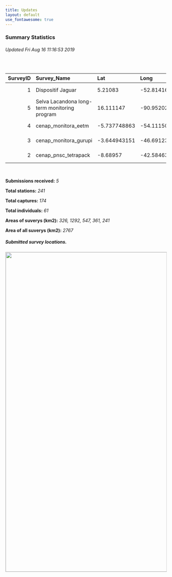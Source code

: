```yaml
---
title: Updates
layout: default
use_fontawesome: true
---
```


<h3>Summary Statistics</h3>
<h6 class="italic"> Updated Fri Aug 16 11:16:53 2019 </h6>
<br>
<table>
 <thead>
  <tr>
   <th style="text-align:right;"> SurveyID </th>
   <th style="text-align:left;"> Survey_Name </th>
   <th style="text-align:left;"> Lat </th>
   <th style="text-align:left;"> Long </th>
   <th style="text-align:left;"> Start_Date </th>
   <th style="text-align:left;"> End_Date </th>
   <th style="text-align:left;"> Country </th>
   <th style="text-align:right;"> Stations </th>
   <th style="text-align:right;"> Captures </th>
   <th style="text-align:right;"> Individuals </th>
  </tr>
 </thead>
<tbody>
  <tr>
   <td style="text-align:right;"> 1 </td>
   <td style="text-align:left;"> Dispositif Jaguar </td>
   <td style="text-align:left;"> 5.21083 </td>
   <td style="text-align:left;"> -52.81416 </td>
   <td style="text-align:left;"> 2013-10-09 </td>
   <td style="text-align:left;"> 2014-03-18 </td>
   <td style="text-align:left;"> French Guiana </td>
   <td style="text-align:right;"> 30 </td>
   <td style="text-align:right;"> 75 </td>
   <td style="text-align:right;"> 19 </td>
  </tr>
  <tr>
   <td style="text-align:right;"> 5 </td>
   <td style="text-align:left;"> Selva Lacandona long-term monitoring program </td>
   <td style="text-align:left;"> 16.111147 </td>
   <td style="text-align:left;"> -90.952026 </td>
   <td style="text-align:left;"> 2017-01-01 </td>
   <td style="text-align:left;"> 2017-04-04 </td>
   <td style="text-align:left;"> Mexico </td>
   <td style="text-align:right;"> 33 </td>
   <td style="text-align:right;"> 25 </td>
   <td style="text-align:right;"> 10 </td>
  </tr>
  <tr>
   <td style="text-align:right;"> 4 </td>
   <td style="text-align:left;"> cenap_monitora_eetm </td>
   <td style="text-align:left;"> -5.737748863 </td>
   <td style="text-align:left;"> -54.11150159 </td>
   <td style="text-align:left;"> 2017-06-02 </td>
   <td style="text-align:left;"> 2017-08-27 </td>
   <td style="text-align:left;"> Brazil </td>
   <td style="text-align:right;"> 58 </td>
   <td style="text-align:right;"> 4 </td>
   <td style="text-align:right;"> 3 </td>
  </tr>
  <tr>
   <td style="text-align:right;"> 3 </td>
   <td style="text-align:left;"> cenap_monitora_gurupi </td>
   <td style="text-align:left;"> -3.644943151 </td>
   <td style="text-align:left;"> -46.69123525 </td>
   <td style="text-align:left;"> 2017-08-08 </td>
   <td style="text-align:left;"> 2017-10-24 </td>
   <td style="text-align:left;"> Brazil </td>
   <td style="text-align:right;"> 60 </td>
   <td style="text-align:right;"> 5 </td>
   <td style="text-align:right;"> 4 </td>
  </tr>
  <tr>
   <td style="text-align:right;"> 2 </td>
   <td style="text-align:left;"> cenap_pnsc_tetrapack </td>
   <td style="text-align:left;"> -8.68957 </td>
   <td style="text-align:left;"> -42.58463 </td>
   <td style="text-align:left;"> 2016-06-12 </td>
   <td style="text-align:left;"> 2016-10-18 </td>
   <td style="text-align:left;"> Brazil </td>
   <td style="text-align:right;"> 60 </td>
   <td style="text-align:right;"> 65 </td>
   <td style="text-align:right;"> 25 </td>
  </tr>
</tbody>
</table>
<br>
  <div class="row content-row">     
    <div class="col-12 col-sm-8">
      <p><b>Submissions received:</b> <i> 5 </i></p>
      <p><b>Total stations:</b> <i> 241 </i></p>
      <p><b>Total captures:</b> <i> 174 </i></p>
      <p><b>Total individuals:</b> <i> 61 </i></p>
      <p><b>Areas of suverys (km2):</b> <i> 326, 1292, 547, 361, 241 </i></p>
      <p><b>Area of all suverys (km2):</b> <i> 2767 </i></p>
    </div>
      <div class="col-12 col-sm-4 image-wrapper">
        <h5 class="italic">Submitted survey locations.</h5>
        <img src="{{ site.baseurl }}/images/map_updates/surveys_080519.png" width="1000" style="border:1px solid #cccccc">
      </div>
    </div>

